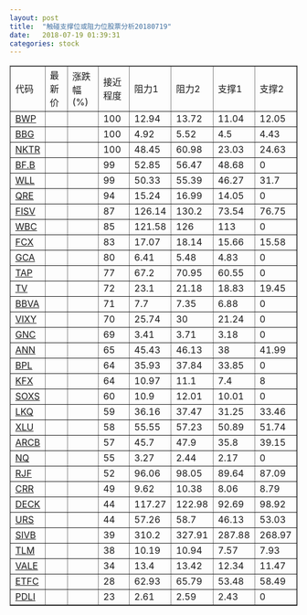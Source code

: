 ```yaml
---
layout: post
title:  "触碰支撑位或阻力位股票分析20180719"
date:   2018-07-19 01:39:31
categories: stock
---
```

<script type="text/javascript">
var stockList = []
stockList.push('gb_bwp');
stockList.push('gb_bbg');
stockList.push('gb_nktr');
stockList.push('gb_bf.b');
stockList.push('gb_wll');
stockList.push('gb_qre');
stockList.push('gb_fisv');
stockList.push('gb_wbc');
stockList.push('gb_fcx');
stockList.push('gb_gca');
stockList.push('gb_tap');
stockList.push('gb_tv');
stockList.push('gb_bbva');
stockList.push('gb_vixy');
stockList.push('gb_gnc');
stockList.push('gb_ann');
stockList.push('gb_bpl');
stockList.push('gb_kfx');
stockList.push('gb_soxs');
stockList.push('gb_lkq');
stockList.push('gb_xlu');
stockList.push('gb_arcb');
stockList.push('gb_nq');
stockList.push('gb_rjf');
stockList.push('gb_crr');
stockList.push('gb_deck');
stockList.push('gb_urs');
stockList.push('gb_sivb');
stockList.push('gb_tlm');
stockList.push('gb_vale');
stockList.push('gb_etfc');
stockList.push('gb_pdli');
</script>
<table border="1">
 <tr>
 <td>代码</td>
 <td>最新价</td>
 <td>涨跌幅(%)</td>
 <td>接近程度</td>
 <td>阻力1</td>
 <td>阻力2</td>
 <td>支撑1</td>
 <td>支撑2</td>
</tr>
  <tr id="bwp" class="green">
  <td><a href="http://stock.finance.sina.com.cn/usstock/quotes/BWP.html" target="_blank">BWP</a></td><td></td><td></td><td>100</td><td>12.94</td><td>13.72</td><td>11.04</td><td>12.05</td></tr>
  <tr id="bbg" class="red">
  <td><a href="http://stock.finance.sina.com.cn/usstock/quotes/BBG.html" target="_blank">BBG</a></td><td></td><td></td><td>100</td><td>4.92</td><td>5.52</td><td>4.5</td><td>4.43</td></tr>
  <tr id="nktr" class="red">
  <td><a href="http://stock.finance.sina.com.cn/usstock/quotes/NKTR.html" target="_blank">NKTR</a></td><td></td><td></td><td>100</td><td>48.45</td><td>60.98</td><td>23.03</td><td>24.63</td></tr>
  <tr id="bf.b" class="red">
  <td><a href="http://stock.finance.sina.com.cn/usstock/quotes/BF.B.html" target="_blank">BF.B</a></td><td></td><td></td><td>99</td><td>52.85</td><td>56.47</td><td>48.68</td><td>0</td></tr>
  <tr id="wll" class="red">
  <td><a href="http://stock.finance.sina.com.cn/usstock/quotes/WLL.html" target="_blank">WLL</a></td><td></td><td></td><td>99</td><td>50.33</td><td>55.39</td><td>46.27</td><td>31.7</td></tr>
  <tr id="qre" class="red">
  <td><a href="http://stock.finance.sina.com.cn/usstock/quotes/QRE.html" target="_blank">QRE</a></td><td></td><td></td><td>94</td><td>15.24</td><td>16.99</td><td>14.05</td><td>0</td></tr>
  <tr id="fisv" class="green">
  <td><a href="http://stock.finance.sina.com.cn/usstock/quotes/FISV.html" target="_blank">FISV</a></td><td></td><td></td><td>87</td><td>126.14</td><td>130.2</td><td>73.54</td><td>76.75</td></tr>
  <tr id="wbc" class="red">
  <td><a href="http://stock.finance.sina.com.cn/usstock/quotes/WBC.html" target="_blank">WBC</a></td><td></td><td></td><td>85</td><td>121.58</td><td>126</td><td>113</td><td>0</td></tr>
  <tr id="fcx" class="red">
  <td><a href="http://stock.finance.sina.com.cn/usstock/quotes/FCX.html" target="_blank">FCX</a></td><td></td><td></td><td>83</td><td>17.07</td><td>18.14</td><td>15.66</td><td>15.58</td></tr>
  <tr id="gca" class="green">
  <td><a href="http://stock.finance.sina.com.cn/usstock/quotes/GCA.html" target="_blank">GCA</a></td><td></td><td></td><td>80</td><td>6.41</td><td>5.48</td><td>4.83</td><td>0</td></tr>
  <tr id="tap" class="red">
  <td><a href="http://stock.finance.sina.com.cn/usstock/quotes/TAP.html" target="_blank">TAP</a></td><td></td><td></td><td>77</td><td>67.2</td><td>70.95</td><td>60.55</td><td>0</td></tr>
  <tr id="tv" class="red">
  <td><a href="http://stock.finance.sina.com.cn/usstock/quotes/TV.html" target="_blank">TV</a></td><td></td><td></td><td>72</td><td>23.1</td><td>21.18</td><td>18.83</td><td>19.45</td></tr>
  <tr id="bbva" class="green">
  <td><a href="http://stock.finance.sina.com.cn/usstock/quotes/BBVA.html" target="_blank">BBVA</a></td><td></td><td></td><td>71</td><td>7.7</td><td>7.35</td><td>6.88</td><td>0</td></tr>
  <tr id="vixy" class="red">
  <td><a href="http://stock.finance.sina.com.cn/usstock/quotes/VIXY.html" target="_blank">VIXY</a></td><td></td><td></td><td>70</td><td>25.74</td><td>30</td><td>21.24</td><td>0</td></tr>
  <tr id="gnc" class="green">
  <td><a href="http://stock.finance.sina.com.cn/usstock/quotes/GNC.html" target="_blank">GNC</a></td><td></td><td></td><td>69</td><td>3.41</td><td>3.71</td><td>3.18</td><td>0</td></tr>
  <tr id="ann" class="red">
  <td><a href="http://stock.finance.sina.com.cn/usstock/quotes/ANN.html" target="_blank">ANN</a></td><td></td><td></td><td>65</td><td>45.43</td><td>46.13</td><td>38</td><td>41.99</td></tr>
  <tr id="bpl" class="red">
  <td><a href="http://stock.finance.sina.com.cn/usstock/quotes/BPL.html" target="_blank">BPL</a></td><td></td><td></td><td>64</td><td>35.93</td><td>37.84</td><td>33.85</td><td>0</td></tr>
  <tr id="kfx" class="green">
  <td><a href="http://stock.finance.sina.com.cn/usstock/quotes/KFX.html" target="_blank">KFX</a></td><td></td><td></td><td>64</td><td>10.97</td><td>11.1</td><td>7.4</td><td>8</td></tr>
  <tr id="soxs" class="green">
  <td><a href="http://stock.finance.sina.com.cn/usstock/quotes/SOXS.html" target="_blank">SOXS</a></td><td></td><td></td><td>60</td><td>10.9</td><td>12.01</td><td>10.01</td><td>0</td></tr>
  <tr id="lkq" class="green">
  <td><a href="http://stock.finance.sina.com.cn/usstock/quotes/LKQ.html" target="_blank">LKQ</a></td><td></td><td></td><td>59</td><td>36.16</td><td>37.47</td><td>31.25</td><td>33.46</td></tr>
  <tr id="xlu" class="green">
  <td><a href="http://stock.finance.sina.com.cn/usstock/quotes/XLU.html" target="_blank">XLU</a></td><td></td><td></td><td>58</td><td>55.55</td><td>57.23</td><td>50.89</td><td>51.74</td></tr>
  <tr id="arcb" class="red">
  <td><a href="http://stock.finance.sina.com.cn/usstock/quotes/ARCB.html" target="_blank">ARCB</a></td><td></td><td></td><td>57</td><td>45.7</td><td>47.9</td><td>35.8</td><td>39.15</td></tr>
  <tr id="nq" class="green">
  <td><a href="http://stock.finance.sina.com.cn/usstock/quotes/NQ.html" target="_blank">NQ</a></td><td></td><td></td><td>55</td><td>3.27</td><td>2.44</td><td>2.17</td><td>0</td></tr>
  <tr id="rjf" class="green">
  <td><a href="http://stock.finance.sina.com.cn/usstock/quotes/RJF.html" target="_blank">RJF</a></td><td></td><td></td><td>52</td><td>96.06</td><td>98.05</td><td>89.64</td><td>87.09</td></tr>
  <tr id="crr" class="red">
  <td><a href="http://stock.finance.sina.com.cn/usstock/quotes/CRR.html" target="_blank">CRR</a></td><td></td><td></td><td>49</td><td>9.62</td><td>10.38</td><td>8.06</td><td>8.79</td></tr>
  <tr id="deck" class="red">
  <td><a href="http://stock.finance.sina.com.cn/usstock/quotes/DECK.html" target="_blank">DECK</a></td><td></td><td></td><td>44</td><td>117.27</td><td>122.98</td><td>92.69</td><td>98.92</td></tr>
  <tr id="urs" class="green">
  <td><a href="http://stock.finance.sina.com.cn/usstock/quotes/URS.html" target="_blank">URS</a></td><td></td><td></td><td>44</td><td>57.26</td><td>58.7</td><td>46.13</td><td>53.03</td></tr>
  <tr id="sivb" class="red">
  <td><a href="http://stock.finance.sina.com.cn/usstock/quotes/SIVB.html" target="_blank">SIVB</a></td><td></td><td></td><td>39</td><td>310.2</td><td>327.91</td><td>287.88</td><td>268.97</td></tr>
  <tr id="tlm" class="green">
  <td><a href="http://stock.finance.sina.com.cn/usstock/quotes/TLM.html" target="_blank">TLM</a></td><td></td><td></td><td>38</td><td>10.19</td><td>10.94</td><td>7.57</td><td>7.93</td></tr>
  <tr id="vale" class="green">
  <td><a href="http://stock.finance.sina.com.cn/usstock/quotes/VALE.html" target="_blank">VALE</a></td><td></td><td></td><td>34</td><td>13.4</td><td>13.42</td><td>12.34</td><td>11.47</td></tr>
  <tr id="etfc" class="green">
  <td><a href="http://stock.finance.sina.com.cn/usstock/quotes/ETFC.html" target="_blank">ETFC</a></td><td></td><td></td><td>28</td><td>62.93</td><td>65.79</td><td>53.48</td><td>58.49</td></tr>
  <tr id="pdli" class="red">
  <td><a href="http://stock.finance.sina.com.cn/usstock/quotes/PDLI.html" target="_blank">PDLI</a></td><td></td><td></td><td>23</td><td>2.61</td><td>2.59</td><td>2.43</td><td>0</td></tr>
</table>
